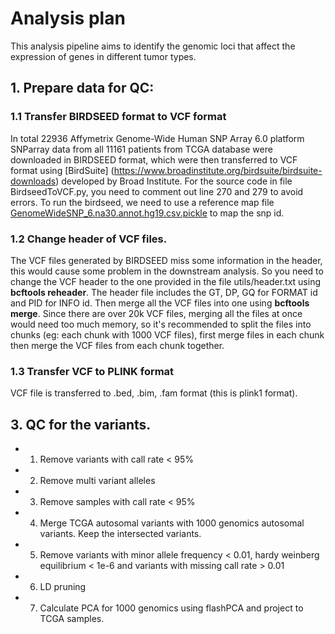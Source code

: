 Analysis plan
=============
This analysis pipeline aims to identify the genomic loci that affect the expression of genes in different tumor types.

## 1. Prepare data for QC:
### 1.1 Transfer BIRDSEED format to VCF format
In total 22936 Affymetrix Genome-Wide Human SNP Array 6.0 platform SNParray data from all 11161 patients from TCGA database were downloaded in BIRDSEED format, which were then transferred to VCF format using [BirdSuite] (https://www.broadinstitute.org/birdsuite/birdsuite-downloads) developed by Broad Institute. For the source code in file BirdseedToVCF.py, you need to comment out line 270 and 279 to avoid errors. To run the birdseed, we need to use a reference map file 
[GenomeWideSNP_6.na30.annot.hg19.csv.pickle](https://software.broadinstitute.org/cancer/cga/sites/default/files/data/tools/contest/GenomeWideSNP\_6.na30.annot.hg19.csv.pickle.gz) to map the snp id.

### 1.2 Change header of VCF files.
The VCF files generated by BIRDSEED miss some information in the header, this would cause some problem in the downstream analysis. So you need to change the VCF header to the one provided in the file utils/header.txt using **bcftools reheader**. The header file includes the GT, DP, GQ for FORMAT id and PID for INFO id. Then merge all the VCF files into one using **bcftools merge**. Since there are over 20k VCF files, merging all the files at once would need too much memory, so it's recommended to split the files into chunks (eg: each chunk with 1000 VCF files), first merge files in each chunk then merge the VCF files from each chunk together.

### 1.3 Transfer VCF to PLINK format
VCF file is transferred to .bed, .bim, .fam format (this is plink1 format).

## 3. QC for the variants. 
* 1. Remove variants with call rate < 95%
* 2. Remove multi variant alleles
* 3. Remove samples with call rate < 95%
* 4. Merge TCGA autosomal variants with 1000 genomics autosomal variants. Keep the intersected variants.
* 5. Remove variants with minor allele frequency < 0.01, hardy weinberg equilibrium < 1e-6 and variants with missing call rate > 0.01
* 6. LD pruning
* 7. Calculate PCA for 1000 genomics using flashPCA and project to TCGA samples.
 